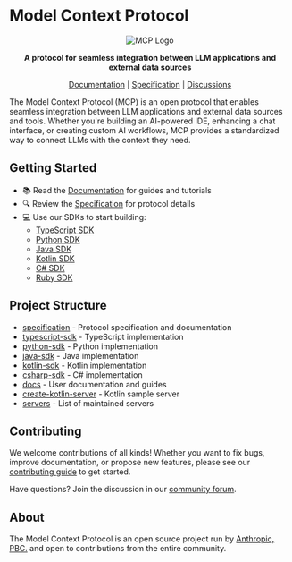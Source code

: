 # Model Context Protocol

<p align="center">
  <img src="assets/light.png" alt="MCP Logo" />
</p>

<p align="center">
  <strong>A protocol for seamless integration between LLM applications and external data sources</strong>
</p>

<p align="center">
  <a href="https://modelcontextprotocol.io">Documentation</a> |
  <a href="https://spec.modelcontextprotocol.io">Specification</a> |
  <a href="https://github.com/orgs/modelcontextprotocol/discussions">Discussions</a>
</p>

The Model Context Protocol (MCP) is an open protocol that enables seamless integration between LLM applications and external data sources and tools. Whether you're building an AI-powered IDE, enhancing a chat interface, or creating custom AI workflows, MCP provides a standardized way to connect LLMs with the context they need.

## Getting Started

- 📚 Read the [Documentation](https://modelcontextprotocol.io) for guides and tutorials
- 🔍 Review the [Specification](https://spec.modelcontextprotocol.io) for protocol details
- 💻 Use our SDKs to start building:
  - [TypeScript SDK](https://github.com/modelcontextprotocol/typescript-sdk)
  - [Python SDK](https://github.com/modelcontextprotocol/python-sdk)
  - [Java SDK](https://github.com/modelcontextprotocol/java-sdk)
  - [Kotlin SDK](https://github.com/modelcontextprotocol/kotlin-sdk)
  - [C# SDK](https://github.com/modelcontextprotocol/csharp-sdk)
  - [Ruby SDK](https://github.com/modelcontextprotocol/ruby-sdk)

## Project Structure

- [specification](https://github.com/modelcontextprotocol/specification) - Protocol specification and documentation
- [typescript-sdk](https://github.com/modelcontextprotocol/typescript-sdk) - TypeScript implementation
- [python-sdk](https://github.com/modelcontextprotocol/python-sdk) - Python implementation
- [java-sdk](https://github.com/modelcontextprotocol/java-sdk) - Java implementation
- [kotlin-sdk](https://github.com/modelcontextprotocol/kotlin-sdk) - Kotlin implementation
- [csharp-sdk](https://github.com/modelcontextprotocol/csharp-sdk) - C# implementation
- [docs](https://github.com/modelcontextprotocol/docs) - User documentation and guides
- [create-kotlin-server](https://github.com/modelcontextprotocol/kotlin-sdk/tree/main/samples/kotlin-mcp-server) - Kotlin sample server
- [servers](https://github.com/modelcontextprotocol/servers) - List of maintained servers

## Contributing

We welcome contributions of all kinds! Whether you want to fix bugs, improve documentation, or propose new features, please see our [contributing guide](CONTRIBUTING.md) to get started.

Have questions? Join the discussion in our [community forum](https://github.com/orgs/modelcontextprotocol/discussions).

## About

The Model Context Protocol is an open source project run by [Anthropic, PBC.](https://anthropic.com) and open to contributions from the entire community.
